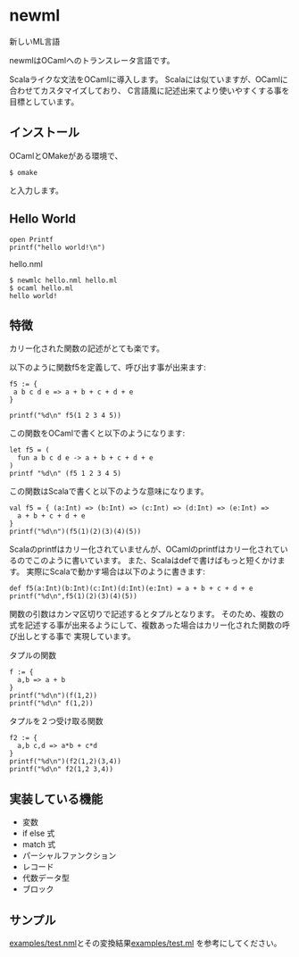 # newml

新しいML言語

newmlはOCamlへのトランスレータ言語です。

Scalaライクな文法をOCamlに導入します。
Scalaには似ていますが、OCamlに合わせてカスタマイズしており、
C言語風に記述出来てより使いやすくする事を目標としています。

## インストール

OCamlとOMakeがある環境で、

    $ omake

と入力します。

## Hello World

```
open Printf
printf("hello world!\n")
```
hello.nml

```
$ newmlc hello.nml hello.ml
$ ocaml hello.ml
hello world!
```

## 特徴

カリー化された関数の記述がとても楽です。

以下のように関数f5を定義して、呼び出す事が出来ます:

```
f5 := {
 a b c d e => a + b + c + d + e
}

printf("%d\n" f5(1 2 3 4 5))
```

この関数をOCamlで書くと以下のようになります:
```
let f5 = (
  fun a b c d e -> a + b + c + d + e
)
printf "%d\n" (f5 1 2 3 4 5)
```

この関数はScalaで書くと以下のような意味になります。

```
val f5 = { (a:Int) => (b:Int) => (c:Int) => (d:Int) => (e:Int) =>
  a + b + c + d + e
}
printf("%d\n")(f5(1)(2)(3)(4)(5))
```

Scalaのprintfはカリー化されていませんが、OCamlのprintfはカリー化されているのでこのように書いています。
また、Scalaはdefで書けばもっと短くかけます。
実際にScalaで動かす場合は以下のように書きます:

```
def f5(a:Int)(b:Int)(c:Int)(d:Int)(e:Int) = a + b + c + d + e
printf("%d\n",f5(1)(2)(3)(4)(5))
```

関数の引数はカンマ区切りで記述するとタプルとなります。
そのため、複数の式を記述する事が出来るようにして、複数あった場合はカリー化された関数の呼び出しとする事で
実現しています。

タプルの関数

```
f := {
  a,b => a + b
}
printf("%d\n")(f(1,2))
printf("%d\n" f(1,2))
```

タプルを２つ受け取る関数

```
f2 := {
  a,b c,d => a*b + c*d
}
printf("%d\n")(f2(1,2)(3,4))
printf("%d\n" f2(1,2 3,4))
```

## 実装している機能

- 変数
- if else 式
- match 式
- パーシャルファンクション
- レコード
- 代数データ型
- ブロック

## サンプル

[examples/test.nml](examples/test.nml)とその変換結果[examples/test.ml](examples/test.ml) を参考にしてください。

